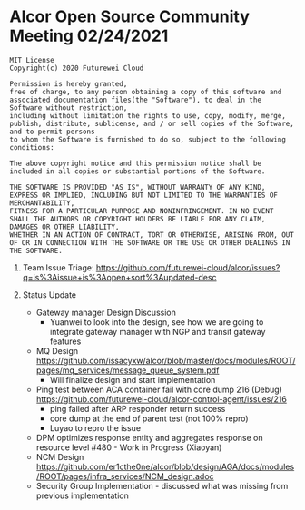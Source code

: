 # Alcor Open Source Community Meeting 02/24/2021

    MIT License
    Copyright(c) 2020 Futurewei Cloud

    Permission is hereby granted,
    free of charge, to any person obtaining a copy of this software and associated documentation files(the "Software"), to deal in the Software without restriction,
    including without limitation the rights to use, copy, modify, merge, publish, distribute, sublicense, and / or sell copies of the Software, and to permit persons
    to whom the Software is furnished to do so, subject to the following conditions:

    The above copyright notice and this permission notice shall be included in all copies or substantial portions of the Software.

    THE SOFTWARE IS PROVIDED "AS IS", WITHOUT WARRANTY OF ANY KIND, EXPRESS OR IMPLIED, INCLUDING BUT NOT LIMITED TO THE WARRANTIES OF MERCHANTABILITY,
    FITNESS FOR A PARTICULAR PURPOSE AND NONINFRINGEMENT. IN NO EVENT SHALL THE AUTHORS OR COPYRIGHT HOLDERS BE LIABLE FOR ANY CLAIM, DAMAGES OR OTHER LIABILITY,
    WHETHER IN AN ACTION OF CONTRACT, TORT OR OTHERWISE, ARISING FROM, OUT OF OR IN CONNECTION WITH THE SOFTWARE OR THE USE OR OTHER DEALINGS IN THE SOFTWARE.

1. Team Issue Triage: https://github.com/futurewei-cloud/alcor/issues?q=is%3Aissue+is%3Aopen+sort%3Aupdated-desc

2. Status Update
    * Gateway manager Design Discussion
        * Yuanwei to look into the design, see how we are going to integrate gateway manager with NGP and transit gateway features
    * MQ Design https://github.com/issacyxw/alcor/blob/master/docs/modules/ROOT/pages/mq_services/message_queue_system.pdf
        * Will finalize design and start implementation
    * Ping test between ACA container fail with core dump 216 (Debug) https://github.com/futurewei-cloud/alcor-control-agent/issues/216
        * ping failed after ARP responder return success
        * core dump at the end of parent test (not 100% repro)
        * Luyao to repro the issue
    * DPM optimizes response entity and aggregates response on resource level #480  - Work in Progress (Xiaoyan) 
    * NCM Design https://github.com/er1cthe0ne/alcor/blob/design/AGA/docs/modules/ROOT/pages/infra_services/NCM_design.adoc
    * Security Group Implementation - discussed what was missing from previous implementation